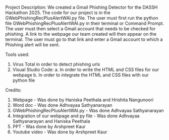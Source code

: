 Project Description: We created a Gmail Phishing Detector for the DASSH Hackathon 2025. The code for our project is in the GWebPhishingRecPlusAlertWAI.py file. The user must first run the python file GWebPhishingRecPlusAlertWAI.py in their terminal or Command Prompt. The user must then select a Gmail account that needs to be checked for phishing. A link to the webpage our team created will then appear on the terminal. The user must go to that link and enter a Gmail account to which a Phishing alert will be sent. 

Tools used:
1. Virus Total in order to detect phishing urls
2. Visual Studio Code:
    a. In order to write the HTML and CSS files for our webpage 
    b. In order to integrate the HTML and CSS files with our python file

Credits:
1. Webpage - Was done by Haniska Peethala and Hrishita Nangunoori
2. Word doc - Was done Adhvayaa Sathyanarayan
3. GWebPhishingRecPlusAlertWAI.py - Was done Adhvayaa Sathyanarayan
4. Integration of our webpage and py file - Was done Adhvayaa Sathyanarayan and Haniska Peethala
5. PPT - Was done by Arshpreet Kaur
6. Youtube video - Was done by Arshpreet Kaur
